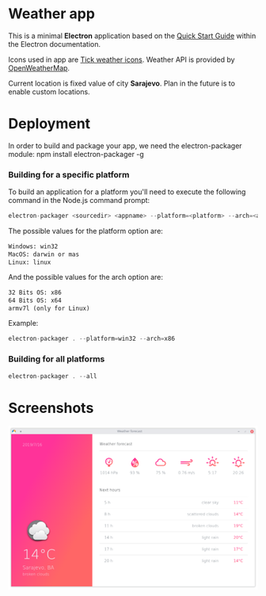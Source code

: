 # Weather app
This is a minimal **Electron** application based on the [Quick Start Guide](https://electronjs.org/docs/tutorial/quick-start) within the Electron documentation.

Icons used in app are [Tick weather icons](https://www.deviantart.com/xiao4/art/tick-weather-icons-96294478). Weather API is provided by [OpenWeatherMap](https://openweathermap.org/).

Current location is fixed value of city **Sarajevo**. Plan in the future is to enable custom locations.


# Deployment
In order to build and package your app, we need the electron-packager module:
npm install electron-packager -g


### Building for a specific platform
To build an application for a platform you'll need to execute the following command in the Node.js command prompt:
```javascript
electron-packager <sourcedir> <appname> --platform=<platform> --arch=<arch>
```

The possible  values for the platform option are:

    Windows: win32
    MacOS: darwin or mas
    Linux: linux

And the possible values for the arch option are:

    32 Bits OS: x86
    64 Bits OS: x64
    armv7l (only for Linux)

Example:
```javascript
electron-packager . --platform=win32 --arch=x86
```

### Building for all platforms
```javascript
electron-packager . --all
```


# Screenshots
![01](https://github.com/demija/electronWeather/blob/master/screenshots/01.png)
